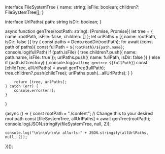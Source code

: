 interface FileSystemTree {
    name: string;
    isFile: boolean;
    children?: FileSystemTree[];
}

interface UrlPaths{
    path: string
    isDir: boolean;
}

async function genTree(rootPath: string): [Promise<FileSystemTree>, Promise<UrlPaths>]{
    let tree = { name: rootPath, isFile: false, children: [] };
    let urlPaths = [{ name: rootPath, isDir: false }]
    try {
        const paths = Deno.readDir(rootPath);
        for await (const path of paths){
            const fullPath = `${rootPath}/${path.name}`;
            console.log(fullPath)
            if (path.isFile) {
                tree.children?.push({ name: path.name, isFile: true });
                urlPaths.push({ name: fullPath, isDir: false })
            } else if (path.isDirectory) {
                console.log(`calling gentree ${fullPath}`)
                const [childTree, allUrlPaths] = await genTree(fullPath);
                tree.children?.push(childTree);
                urlPaths.push(...allUrlPaths);
            }
        }

        return [tree, urlPaths];
    } catch (err) {
        console.error(err);
    }
    
}

(async () => {
    const rootPath = "./content"; // Change this to your desired root path
    const [fileSystemTree, allUrlPaths] = await genTree(rootPath);
    console.log(JSON.stringify(fileSystemTree, null, 2));

    console.log("\n\n\n\n\n\n allurls:" + JSON.stringify(allUrlPaths, null, 2));
})();

